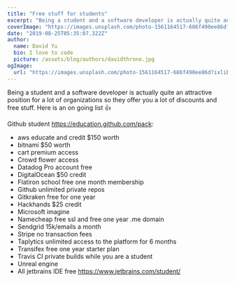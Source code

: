 ```yaml
---
title: "Free stuff for students"
excerpt: "Being a student and a software developer is actually quite an attractive position for a lot of organizations so they offer you a lot of discounts and free stuff. Here is an on going list :+1:"
coverImage: "https://images.unsplash.com/photo-1561164517-686f490ee86d?ixlib=rb-1.2.1&ixid=eyJhcHBfaWQiOjEyMDd9&auto=format&fit=crop&w=634&q=60"
date: "2019-08-25T05:35:07.322Z"
author:
  name: David Yu
  bio: I love to code
  picture: /assets/blog/authors/davidthrone.jpg
ogImage:
  url: "https://images.unsplash.com/photo-1561164517-686f490ee86d?ixlib=rb-1.2.1&ixid=eyJhcHBfaWQiOjEyMDd9&auto=format&fit=crop&w=634&q=60"
---
```


Being a student and a software developer is actually quite an attractive position for a lot of organizations so they offer you a lot of discounts and free stuff. Here is an on going list :+1:

Github student https://education.github.com/pack:

- aws educate and credit $150 worth
- bitnami $50 worth
- cart premium access
- Crowd flower access
- Datadog Pro account free
- DigitalOcean $50 credit
- Flatiron school free one month membership
- Github unlimited private repos
- Gitkraken free for one year
- Hackhands $25 credit
- Microsoft imagine
- Namecheap free ssl and free one year .me domain
- Sendgrid 15k/emails a month
- Stripe no transaction fees
- Taplytics unlimited access to the platform for 6 months
- Transifex free one year starter plan
- Travis CI private builds while you are a student
- Unreal engine
- All jetbrains IDE free https://www.jetbrains.com/student/
